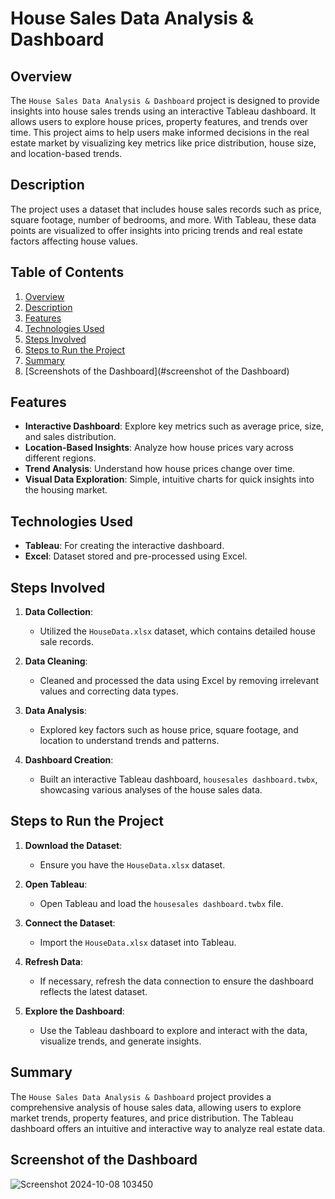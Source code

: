 # House Sales Data Analysis & Dashboard

## Overview
The `House Sales Data Analysis & Dashboard` project is designed to provide insights into house sales trends using an interactive Tableau dashboard. It allows users to explore house prices, property features, and trends over time. This project aims to help users make informed decisions in the real estate market by visualizing key metrics like price distribution, house size, and location-based trends.

## Description
The project uses a dataset that includes house sales records such as price, square footage, number of bedrooms, and more. With Tableau, these data points are visualized to offer insights into pricing trends and real estate factors affecting house values.

## Table of Contents
1. [Overview](#overview)
2. [Description](#description)
3. [Features](#features)
4. [Technologies Used](#technologies-used)
5. [Steps Involved](#steps-involved)
6. [Steps to Run the Project](#steps-to-run-the-project)
7. [Summary](#summary)
8. [Screenshots of the Dashboard](#screenshot of the Dashboard)

## Features
- **Interactive Dashboard**: Explore key metrics such as average price, size, and sales distribution.
- **Location-Based Insights**: Analyze how house prices vary across different regions.
- **Trend Analysis**: Understand how house prices change over time.
- **Visual Data Exploration**: Simple, intuitive charts for quick insights into the housing market.

## Technologies Used
- **Tableau**: For creating the interactive dashboard.
- **Excel**: Dataset stored and pre-processed using Excel.

## Steps Involved
1. **Data Collection**: 
   - Utilized the `HouseData.xlsx` dataset, which contains detailed house sale records.
   
2. **Data Cleaning**: 
   - Cleaned and processed the data using Excel by removing irrelevant values and correcting data types.

3. **Data Analysis**: 
   - Explored key factors such as house price, square footage, and location to understand trends and patterns.

4. **Dashboard Creation**:
   - Built an interactive Tableau dashboard, `housesales dashboard.twbx`, showcasing various analyses of the house sales data.

## Steps to Run the Project
1. **Download the Dataset**:
   - Ensure you have the `HouseData.xlsx` dataset.
   
2. **Open Tableau**:
   - Open Tableau and load the `housesales dashboard.twbx` file.

3. **Connect the Dataset**:
   - Import the `HouseData.xlsx` dataset into Tableau.

4. **Refresh Data**:
   - If necessary, refresh the data connection to ensure the dashboard reflects the latest dataset.

5. **Explore the Dashboard**:
   - Use the Tableau dashboard to explore and interact with the data, visualize trends, and generate insights.

## Summary
The `House Sales Data Analysis & Dashboard` project provides a comprehensive analysis of house sales data, allowing users to explore market trends, property features, and price distribution. The Tableau dashboard offers an intuitive and interactive way to analyze real estate data.

## Screenshot of the Dashboard
![Screenshot 2024-10-08 103450](https://github.com/user-attachments/assets/7c7ac9a9-e975-4512-aaf8-da7309fa48da)


